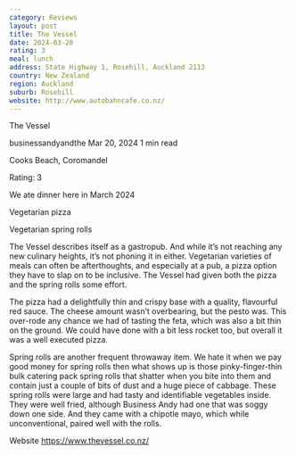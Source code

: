 ```yaml
---
category: Reviews
layout: post
title: The Vessel
date: 2024-03-20
rating: 3
meal: lunch
address: State Highway 1, Rosehill, Auckland 2113
country: New Zealand
region: Auckland
suburb: Rosehill
website: http://www.autobahncafe.co.nz/
---
```


The Vessel

businessandyandthe
Mar 20, 2024
1 min read

Cooks Beach, Coromandel

Rating: 3

We ate dinner here in March 2024

Vegetarian pizza

Vegetarian spring rolls

The Vessel describes itself as a gastropub. And while it’s not reaching any new culinary heights, it’s not phoning it in either. Vegetarian varieties of meals can often be afterthoughts, and especially at a pub, a pizza option they have to slap on to be inclusive. The Vessel had given both the pizza and the spring rolls some effort. 

The pizza had a delightfully thin and crispy base with a quality, flavourful red sauce. The cheese amount wasn’t overbearing, but the pesto was. This over-rode any chance we had of tasting the feta, which was also a bit thin on the ground. We could have done with a bit less rocket too, but overall it was a well executed pizza. 

Spring rolls are another frequent throwaway item. We hate it when we pay good money for spring rolls then what shows up is those pinky-finger-thin bulk catering pack spring rolls that shatter when you bite into them and contain just a couple of bits of dust and a huge piece of cabbage. These spring rolls were large and had tasty and identifiable vegetables inside. They were well fried, although Business Andy had one that was soggy down one side. And they came with a chipotle mayo, which while unconventional, paired well with the rolls. 

Website https://www.thevessel.co.nz/
